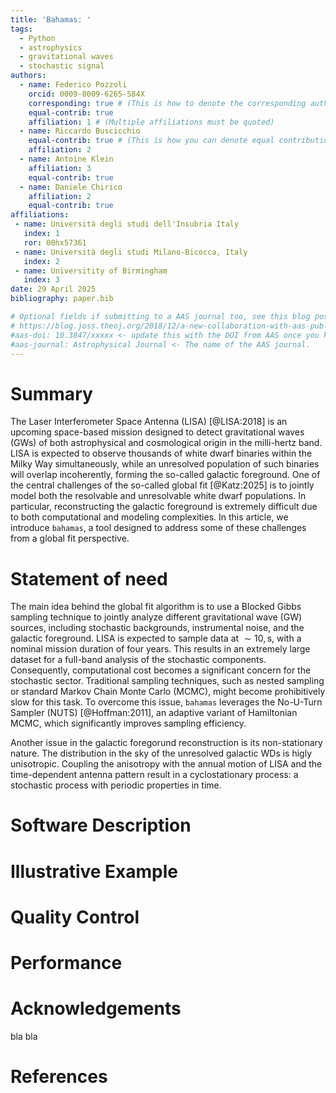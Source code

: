 ```yaml
---
title: 'Bahamas: '
tags:
  - Python
  - astrophysics
  - gravitational waves
  - stochastic signal
authors:
  - name: Federico Pozzoli
    orcid: 0009-0009-6265-584X
    corresponding: true # (This is how to denote the corresponding author)
    equal-contrib: true
    affiliation: 1 # (Multiple affiliations must be quoted)
  - name: Riccardo Buscicchio
    equal-contrib: true # (This is how you can denote equal contributions between multiple authors)
    affiliation: 2
  - name: Antoine Klein
    affiliation: 3
    equal-contrib: true
  - name: Daniele Chirico
    affiliation: 2
    equal-contrib: true
affiliations:
 - name: Università degli studi dell'Insubria Italy
   index: 1
   ror: 00hx57361
 - name: Università degli studi Milano-Bicocca, Italy
   index: 2
 - name: Universitity of Birmingham
   index: 3
date: 29 April 2025
bibliography: paper.bib

# Optional fields if submitting to a AAS journal too, see this blog post:
# https://blog.joss.theoj.org/2018/12/a-new-collaboration-with-aas-publishing
#aas-doi: 10.3847/xxxxx <- update this with the DOI from AAS once you know it.
#aas-journal: Astrophysical Journal <- The name of the AAS journal.
---
```


# Summary

The Laser Interferometer Space Antenna (LISA) [@LISA:2018] is an upcoming space-based mission designed to detect gravitational waves (GWs) of both astrophysical and cosmological origin in the milli-hertz band. LISA is expected to observe thousands of white dwarf binaries within the Milky Way simultaneously, while an unresolved population of such binaries will overlap incoherently, forming the so-called galactic foreground.
One of the central challenges of the so-called global fit [@Katz:2025] is to jointly model both the resolvable and unresolvable white dwarf populations. In particular, reconstructing the galactic foreground is extremely difficult due to both computational and modeling complexities.
In this article, we introduce `bahamas`, a tool designed to address some of these challenges from a global fit perspective.

# Statement of need

The main idea behind the global fit algorithm is to use a Blocked Gibbs sampling technique to jointly analyze different gravitational wave (GW) sources, including stochastic backgrounds, instrumental noise, and the galactic foreground. LISA is expected to sample data at $\sim 10,\mathrm{s}$, with a nominal mission duration of four years. This results in an extremely large dataset for a full-band analysis of the stochastic components. Consequently, computational cost becomes a significant concern for the stochastic sector. Traditional sampling techniques, such as nested sampling or standard Markov Chain Monte Carlo (MCMC), might become prohibitively slow for this task. To overcome this issue, `bahamas` leverages the No-U-Turn Sampler (NUTS) [@Hoffman:2011], an adaptive variant of Hamiltonian MCMC, which significantly improves sampling efficiency.

Another issue in the galactic foregorund reconstruction is its non-stationary nature. The distribution in the sky of the unresolved galactic WDs is higly unisotropic. Coupling the anisotropy with the annual motion of LISA and the time-dependent antenna pattern result in a cyclostationary process: a stochastic process with periodic properties in time. 

# Software Description 

# Illustrative Example

# Quality Control

# Performance

# Acknowledgements

bla bla

# References